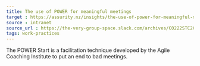 ```yaml
---
title: The use of POWER for meaningful meetings
target : https://assurity.nz/insights/the-use-of-power-for-meaningful-meetings/
source : intranet
source_url : https://the-very-group-space.slack.com/archives/C0222STC2CF/p1632760501278200
tags: work-practices
---
```


The POWER Start is a facilitation technique developed by the Agile Coaching Institute to put an end to bad meetings.